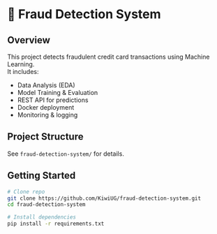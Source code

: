 # 🏦 Fraud Detection System

## Overview
This project detects fraudulent credit card transactions using Machine Learning.  
It includes:
- Data Analysis (EDA)
- Model Training & Evaluation
- REST API for predictions
- Docker deployment
- Monitoring & logging

## Project Structure
See `fraud-detection-system/` for details.

## Getting Started

```bash
# Clone repo
git clone https://github.com/KiwiUG/fraud-detection-system.git
cd fraud-detection-system

# Install dependencies
pip install -r requirements.txt
```
